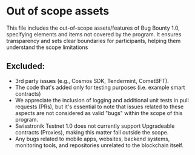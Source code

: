 # Out of scope assets

This file includes the out-of-scope assets/features of Bug Bounty 1.0, specifying elements and items not covered by the program. It ensures transparency and sets clear boundaries for participants, helping them understand the scope limitations

## **Excluded:**

- 3rd party issues (e.g., Cosmos SDK, Tendermint, CometBFT).
- The code that's added only for testing purposes (i.e. example smart contracts)
- We appreciate the inclusion of logging and additional unit tests in pull requests (PRs), but it's essential to note that issues related to these aspects are not considered as valid "bugs" within the scope of this program.
- Swisstronik Testnet 1.0 does not currently support Upgradeable contracts (Proxies), making this matter fall outside the scope.
- Any bugs related to mobile apps, websites, backend systems, monitoring tools, and repositories unrelated to the blockchain itself.
